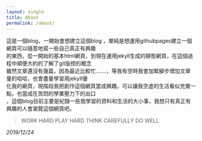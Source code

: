 ```yaml
---
layout: single
title: About
permalink: /about/
---
```


這是一個blog，一開始會想建立這個blog ，單純是想運用githubpages建立一個網頁可以隨意地寫一些自己真正有興趣  
的東西，從一開始的基本html網頁，到現在運用jekyll生成的靜態網頁，在這個過程中順便大約的了解了git版控的概念      
雖然文章還沒有幾篇，因為最近比較忙.......，等我有空時我會加緊腳步增加文章量的哈哈，也會盡量學習用jekyll優   
化我的網頁，現階段我把創作這個網頁當成興趣，可以讓我空虛的生活看似充實一點，也當成在苦悶的學業壓力下的出口  
，這個blog目前主要是紀錄一些我學習的資料和生活的大小事，我想只有真正有興趣的人會瀏覽這個網頁吧。

> WORK HARD PLAY HARD THINK CAREFULLY DO WELL 

_2019/12/24_
